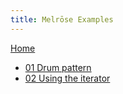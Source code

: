 ```yaml
---
title: Melrōse Examples
---
```


[Home](https://emicklei.github.io/melrose)

- [01 Drum pattern](drump-pattern-1.html)
- [02 Using the iterator](iterator-1.html)